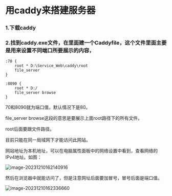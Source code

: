 # 用caddy来搭建服务器

### 1.下载caddy

### 2.找到caddy.exe文件，在里面建一个Caddyfile，这个文件里面主要是用来设置不同端口所要展示的内容，

```
:70 {
	root * D:\Service_Web\caddy\root
	file_server
}

:8090 {
	root * D:/
	file_server browse
}
```

70和8090就为端口值，默认情况下是80。

file_server browse这段的意思是要展示上面root路径下的所有文件。

root后面要跟文件路径。

目前只能在同一局域网下才能访问此网站。

网站地址为本机地址，可以在电脑属性面板中的网络设置中看到，查看网络的IPv4地址。如图：

![image-20231210162140916](C:\Users\张洛\AppData\Roaming\Typora\typora-user-images\image-20231210162140916.png)

然后在浏览器中就能访问了，但是注意网址后面要加冒号，冒号后面是端口值。

![image-20231210162336660](C:\Users\张洛\AppData\Roaming\Typora\typora-user-images\image-20231210162336660.png)